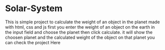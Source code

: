 # Solar-System
This is simple project to calculate the weight of an object in the planet made with html, css and js first you enter the weight of an object on the earth in the input field and choose the planet then click calculate. it will show the choosen planet and the calculated weight of the object on that planet you can check the project
<a src="http://zekua.me/Solar-System/">Here</a>
